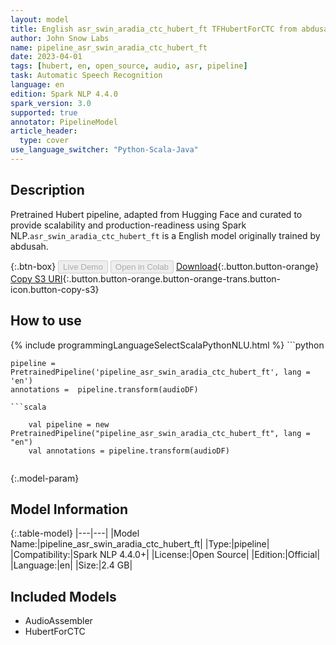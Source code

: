 ```yaml
---
layout: model
title: English asr_swin_aradia_ctc_hubert_ft TFHubertForCTC from abdusah
author: John Snow Labs
name: pipeline_asr_swin_aradia_ctc_hubert_ft
date: 2023-04-01
tags: [hubert, en, open_source, audio, asr, pipeline]
task: Automatic Speech Recognition
language: en
edition: Spark NLP 4.4.0
spark_version: 3.0
supported: true
annotator: PipelineModel
article_header:
  type: cover
use_language_switcher: "Python-Scala-Java"
---
```


## Description

Pretrained  Hubert  pipeline, adapted from Hugging Face and curated to provide scalability and production-readiness using Spark NLP.`asr_swin_aradia_ctc_hubert_ft` is a English model originally trained by abdusah.

{:.btn-box}
<button class="button button-orange" disabled>Live Demo</button>
<button class="button button-orange" disabled>Open in Colab</button>
[Download](https://s3.amazonaws.com/auxdata.johnsnowlabs.com/public/models/pipeline_asr_swin_aradia_ctc_hubert_ft_en_4.4.0_3.0_1680358491302.zip){:.button.button-orange}
[Copy S3 URI](s3://auxdata.johnsnowlabs.com/public/models/pipeline_asr_swin_aradia_ctc_hubert_ft_en_4.4.0_3.0_1680358491302.zip){:.button.button-orange.button-orange-trans.button-icon.button-copy-s3}

## How to use



<div class="tabs-box" markdown="1">
{% include programmingLanguageSelectScalaPythonNLU.html %}
```python

    pipeline = PretrainedPipeline('pipeline_asr_swin_aradia_ctc_hubert_ft', lang = 'en')
    annotations =  pipeline.transform(audioDF)
    
```
```scala

    val pipeline = new PretrainedPipeline("pipeline_asr_swin_aradia_ctc_hubert_ft", lang = "en")
    val annotations = pipeline.transform(audioDF)
    
```
</div>

{:.model-param}
## Model Information

{:.table-model}
|---|---|
|Model Name:|pipeline_asr_swin_aradia_ctc_hubert_ft|
|Type:|pipeline|
|Compatibility:|Spark NLP 4.4.0+|
|License:|Open Source|
|Edition:|Official|
|Language:|en|
|Size:|2.4 GB|

## Included Models

- AudioAssembler
- HubertForCTC